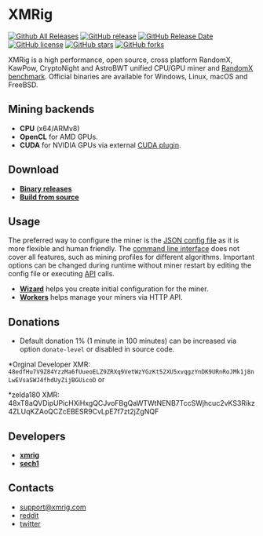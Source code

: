 # XMRig

[![Github All Releases](https://img.shields.io/github/downloads/xmrig/xmrig/total.svg)](https://github.com/MoneroOcean/xmrig/releases)
[![GitHub release](https://img.shields.io/github/release/xmrig/xmrig/all.svg)](https://github.com/MoneroOcean/xmrig/releases)
[![GitHub Release Date](https://img.shields.io/github/release-date/xmrig/xmrig.svg)](https://github.com/MoneroOcean/xmrig/releases)
[![GitHub license](https://img.shields.io/github/license/xmrig/xmrig.svg)](https://github.com/MoneroOcean/xmrig/blob/master/LICENSE)
[![GitHub stars](https://img.shields.io/github/stars/xmrig/xmrig.svg)](https://github.com/MoneroOcean/xmrig/stargazers)
[![GitHub forks](https://img.shields.io/github/forks/xmrig/xmrig.svg)](https://github.com/MoneroOcean/xmrig/network)

XMRig is a high performance, open source, cross platform RandomX, KawPow, CryptoNight and AstroBWT unified CPU/GPU miner and [RandomX benchmark](https://xmrig.com/benchmark). Official binaries are available for Windows, Linux, macOS and FreeBSD.

## Mining backends
- **CPU** (x64/ARMv8)
- **OpenCL** for AMD GPUs.
- **CUDA** for NVIDIA GPUs via external [CUDA plugin](https://github.com/MoneroOcean/xmrig-cuda).

## Download
* **[Binary releases](https://github.com/MoneroOcean/xmrig/releases)**
* **[Build from source](https://xmrig.com/docs/miner/build)**

## Usage
The preferred way to configure the miner is the [JSON config file](https://xmrig.com/docs/miner/config) as it is more flexible and human friendly. The [command line interface](https://xmrig.com/docs/miner/command-line-options) does not cover all features, such as mining profiles for different algorithms. Important options can be changed during runtime without miner restart by editing the config file or executing [API](https://xmrig.com/docs/miner/api) calls.

* **[Wizard](https://xmrig.com/wizard)** helps you create initial configuration for the miner.
* **[Workers](http://workers.xmrig.info)** helps manage your miners via HTTP API.

## Donations
* Default donation 1% (1 minute in 100 minutes) can be increased via option `donate-level` or disabled in source code.

*Orginal Developer XMR:
`48edfHu7V9Z84YzzMa6fUueoELZ9ZRXq9VetWzYGzKt52XU5xvqgzYnDK9URnRoJMk1j8nLwEVsaSWJ4fhdUyZijBGUicoD`
or

*zelda180 XMR: 
48xT8aQVDipUPicHXiHxgQCJvoFBgQaWTWtNENB7TccSWjhcuc2vKS3Rikz4ZLUqKZAoQCZcEBESR9CvLpE7f7zt2jZgNQF

## Developers
* **[xmrig](https://github.com/xmrig)**
* **[sech1](https://github.com/SChernykh)**

## Contacts
* support@xmrig.com
* [reddit](https://www.reddit.com/user/XMRig/)
* [twitter](https://twitter.com/xmrig_dev)
